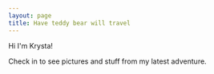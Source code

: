 ```yaml
---
layout: page
title: Have teddy bear will travel
---
```


Hi I'm Krysta!

Check in to see pictures and stuff from my latest adventure.
